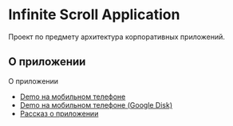 # Infinite Scroll Application

Проект по предмету архитектура корпоративных приложений.

## О приложении

О приложении
- [Demo на мобильном телефоне](https://github.com/newlinefu/Infinite-Scroll-Application/blob/master/demo/demo.mp4)
- [Demo на мобильном телефоне (Google Disk)](https://drive.google.com/file/d/1mBoHYBY2_ep6rCJmbrU3jEfQOTXcuB69/view?usp=drive_link)
- [Рассказ о приложении](https://drive.google.com/file/d/11YRCaxNb0c5Q1qDLX3y-lrcgjjjEv_OH/view?usp=drive_link)
